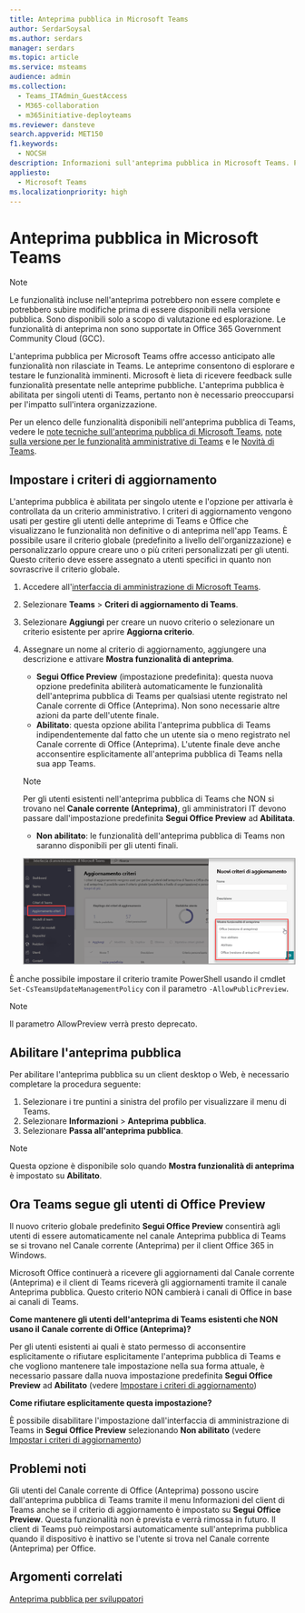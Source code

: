 ```yaml
---
title: Anteprima pubblica in Microsoft Teams
author: SerdarSoysal
ms.author: serdars
manager: serdars
ms.topic: article
ms.service: msteams
audience: admin
ms.collection:
  - Teams_ITAdmin_GuestAccess
  - M365-collaboration
  - m365initiative-deployteams
ms.reviewer: dansteve
search.appverid: MET150
f1.keywords:
  - NOCSH
description: Informazioni sull'anteprima pubblica in Microsoft Teams. Provare le nuove funzionalità e fornire commenti e suggerimenti.
appliesto:
  - Microsoft Teams
ms.localizationpriority: high
---
```


# <a name="microsoft-teams-public-preview"></a>Anteprima pubblica in Microsoft Teams

> [!NOTE] 
> Le funzionalità incluse nell'anteprima potrebbero non essere complete e potrebbero subire modifiche prima di essere disponibili nella versione pubblica. Sono disponibili solo a scopo di valutazione ed esplorazione. Le funzionalità di anteprima non sono supportate in Office 365 Government Community Cloud (GCC).

L'anteprima pubblica per Microsoft Teams offre accesso anticipato alle funzionalità non rilasciate in Teams. Le anteprime consentono di esplorare e testare le funzionalità imminenti. Microsoft è lieta di ricevere feedback sulle funzionalità presentate nelle anteprime pubbliche. L'anteprima pubblica è abilitata per singoli utenti di Teams, pertanto non è necessario preoccuparsi per l'impatto sull'intera organizzazione.

Per un elenco delle funzionalità disponibili nell'anteprima pubblica di Teams, vedere le [note tecniche sull'anteprima pubblica di Microsoft Teams](https://techcommunity.microsoft.com/t5/microsoft-teams-public-preview/bd-p/MicrosoftTeamsPublicPreview), [note sulla versione per le funzionalità amministrative di Teams](/OfficeUpdates/teams-admin) e le [Novità di Teams](https://support.microsoft.com/office/what-s-new-in-microsoft-teams-d7092a6d-c896-424c-b362-a472d5f105de).

## <a name="set-the-update-policy"></a>Impostare i criteri di aggiornamento

L'anteprima pubblica è abilitata per singolo utente e l'opzione per attivarla è controllata da un criterio amministrativo. I criteri di aggiornamento vengono usati per gestire gli utenti delle anteprime di Teams e Office che visualizzano le funzionalità non definitive o di anteprima nell'app Teams. È possibile usare il criterio globale (predefinito a livello dell'organizzazione) e personalizzarlo oppure creare uno o più criteri personalizzati per gli utenti. Questo criterio deve essere assegnato a utenti specifici in quanto non sovrascrive il criterio globale.

1. Accedere all'[interfaccia di amministrazione di Microsoft Teams](https://admin.teams.microsoft.com/).

2. Selezionare **Teams** > **Criteri di aggiornamento di Teams**.

1. Selezionare **Aggiungi** per creare un nuovo criterio o selezionare un criterio esistente per aprire **Aggiorna criterio**.

2. Assegnare un nome al criterio di aggiornamento, aggiungere una descrizione e attivare **Mostra funzionalità di anteprima**.

   -   **Segui Office Preview** (impostazione predefinita): questa nuova opzione predefinita abiliterà automaticamente le funzionalità dell'anteprima pubblica di Teams per qualsiasi utente registrato nel Canale corrente di Office (Anteprima). Non sono necessarie altre azioni da parte dell'utente finale.
   -   **Abilitato**: questa opzione abilita l'anteprima pubblica di Teams indipendentemente dal fatto che un utente sia o meno registrato nel Canale corrente di Office (Anteprima). L'utente finale deve anche acconsentire esplicitamente all'anteprima pubblica di Teams nella sua app Teams.

   > [!NOTE]  
   > Per gli utenti esistenti nell'anteprima pubblica di Teams che NON si trovano nel **Canale corrente (Anteprima)**, gli amministratori IT devono passare dall'impostazione predefinita **Segui Office Preview** ad **Abilitata**.
 
   - **Non abilitato**: le funzionalità dell'anteprima pubblica di Teams non saranno disponibili per gli utenti finali.

    ![mostra la finestra di dialogo delle impostazioni di anteprima.](media/public-preview-policy.png)  

È anche possibile impostare il criterio tramite PowerShell usando il cmdlet `Set-CsTeamsUpdateManagementPolicy` con il parametro `-AllowPublicPreview`.

> [!NOTE]   
> Il parametro AllowPreview verrà presto deprecato.

## <a name="enable-public-preview"></a>Abilitare l'anteprima pubblica

Per abilitare l'anteprima pubblica su un client desktop o Web, è necessario completare la procedura seguente:

1. Selezionare i tre puntini a sinistra del profilo per visualizzare il menu di Teams.
2. Selezionare **Informazioni** > **Anteprima pubblica**.
3. Selezionare **Passa all'anteprima pubblica**.

> [!NOTE]  
> Questa opzione è disponibile solo quando **Mostra funzionalità di anteprima** è impostato su **Abilitato**.

## <a name="teams-now-follows-office-preview-users"></a>Ora Teams segue gli utenti di Office Preview

Il nuovo criterio globale predefinito **Segui Office Preview** consentirà agli utenti di essere automaticamente nel canale Anteprima pubblica di Teams se si trovano nel Canale corrente (Anteprima) per il client Office 365 in Windows.

Microsoft Office continuerà a ricevere gli aggiornamenti dal Canale corrente (Anteprima) e il client di Teams riceverà gli aggiornamenti tramite il canale Anteprima pubblica. Questo criterio NON cambierà i canali di Office in base ai canali di Teams. 

**Come mantenere gli utenti dell'anteprima di Teams esistenti che NON usano il Canale corrente di Office (Anteprima)?**

Per gli utenti esistenti ai quali è stato permesso di acconsentire esplicitamente o rifiutare esplicitamente l'anteprima pubblica di Teams e che vogliono mantenere tale impostazione nella sua forma attuale, è necessario passare dalla nuova impostazione predefinita **Segui Office Preview** ad **Abilitato** (vedere [Impostare i criteri di aggiornamento](#set-the-update-policy))

**Come rifiutare esplicitamente questa impostazione?**

È possibile disabilitare l'impostazione dall'interfaccia di amministrazione di Teams in **Segui Office Preview** selezionando **Non abilitato** (vedere [Impostar i criteri di aggiornamento](#set-the-update-policy))

## <a name="known-issues"></a>Problemi noti

Gli utenti del Canale corrente di Office (Anteprima) possono uscire dall'anteprima pubblica di Teams tramite il menu Informazioni del client di Teams anche se il criterio di aggiornamento è impostato su **Segui Office Preview**. Questa funzionalità non è prevista e verrà rimossa in futuro. Il client di Teams può reimpostarsi automaticamente sull'anteprima pubblica quando il dispositivo è inattivo se l'utente si trova nel Canale corrente (Anteprima) per Office.

## <a name="related-topics"></a>Argomenti correlati

[Anteprima pubblica per sviluppatori](/microsoftteams/platform/resources/dev-preview/developer-preview-intro)
